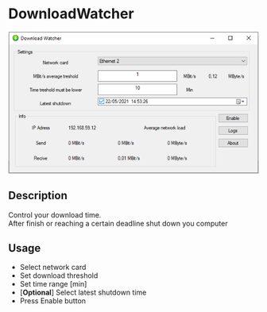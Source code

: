 # DownloadWatcher
![alt text](https://github.com/BloodyRookieStefan/DownloadWatcher/blob/develop/img/pic_01.PNG)
## Description
Control your download time.  
After finish or reaching a certain deadline shut down you computer
## Usage
- Select network card
- Set download threshold
- Set time range [min]
- [**Optional**] Select latest shutdown time
- Press Enable button

